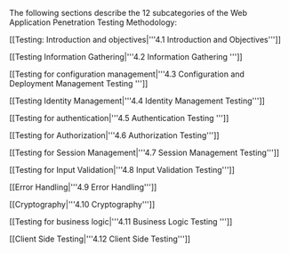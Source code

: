 The following sections describe the 12 subcategories of the  Web Application Penetration Testing Methodology:

[[Testing: Introduction and objectives|'''4.1 Introduction and Objectives''']]

[[Testing Information Gathering|'''4.2 Information Gathering ''']]

[[Testing for configuration management|'''4.3 Configuration and Deployment Management Testing ''']]

[[Testing Identity Management|'''4.4 Identity Management Testing''']]

[[Testing for authentication|'''4.5 Authentication Testing ''']] 

[[Testing for Authorization|'''4.6 Authorization Testing''']] 

[[Testing for Session Management|'''4.7 Session Management Testing''']]

[[Testing for Input Validation|'''4.8 Input Validation Testing''']] 

[[Error Handling|'''4.9 Error Handling''']]

[[Cryptography|'''4.10 Cryptography''']]

[[Testing for business logic|'''4.11 Business Logic Testing ''']] 

[[Client Side Testing|'''4.12 Client Side Testing''']]
